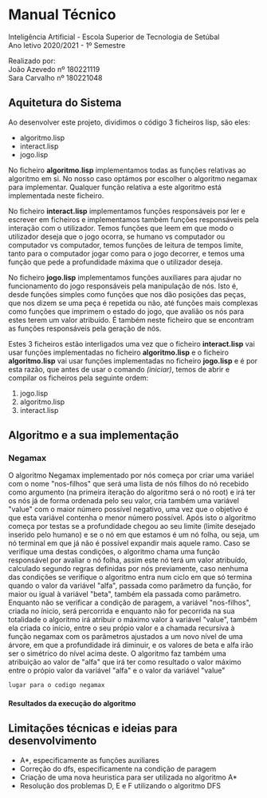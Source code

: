 # **Manual Técnico**  

Inteligência Artificial - Escola Superior de Tecnologia de Setúbal  
Ano letivo 2020/2021 - 1º Semestre  

Realizado por:  
João Azevedo nº 180221119  
Sara Carvalho nº 180221048

<div style="page-break-after: always"></div>

## **Aquitetura do Sistema**  

Ao desenvolver este projeto, dividimos o código 3 ficheiros lisp, são eles:

- algoritmo.lisp
- interact.lisp
- jogo.lisp


No ficheiro **algoritmo.lisp** implementamos todas as funções relativas ao algoritmo em si. No nosso caso optámos por escolher o algoritmo negamax para implementar. Qualquer função relativa a este algoritmo está implementada neste ficheiro.

No ficheiro **interact.lisp** implementamos funções responsáveis por ler e escrever em ficheiros e implementamos também funções responsáveis pela interação com o utilizador. Temos funções que leem em que modo o utilizador deseja que o jogo ocorra, se humano vs computador ou computador vs computador, temos funções de leitura de tempos limite, tanto para o computador jogar como para o jogo decorrer, e temos uma função que pede a profundidade máxima que o utilizador deseja.

No ficheiro **jogo.lisp** implementamos funções auxiliares para ajudar no funcionamento  do jogo responsáveis pela manipulação de nós. Isto é, desde funções simples como funções que nos dão posições das peças, que nos dizem se uma peça é repetida ou não, até funções mais complexas como funções que imprimem o estado do jogo, que avalião os nós para estes terem um valor atribuído. É também neste ficheiro que se encontram as funções responsáveis pela geração de nós.


Estes 3 ficheiros estão interligados uma vez que o ficheiro **interact.lisp** vai usar funções implementadas no ficheiro **algoritmo.lisp** e o ficheiro **algoritmo.lisp** vai usar funções implementadas no ficheiro **jogo.lisp** e é por esta razão, que antes de usar o comando *(iniciar)*, temos de abrir e compilar os ficheiros pela seguinte ordem:

1. jogo.lisp
2. algoritmo.lisp
3. interact.lisp


<div style="page-break-after: always"></div>

## **Algoritmo e a sua implementação** 

### Negamax

O algoritmo Negamax implementado por nós começa por criar uma variáel com o nome "nos-filhos" que será uma lista de nós filhos do nó recebido como argumento (na primeira iteração do algoritmo será o nó root) e irá ter os nós já de forma ordenada pelo seu valor, cria também uma variável "value" com o maior número possível negativo, uma vez que o objetivo é que esta variável contenha o menor número possível. Após isto o algoritmo começa por testas se a profundidade chegou ao seu limite (limite desejado inserido pelo humano) e se o nó em que estamos é um nó folha, ou seja, um nó terminal em que já não é possível expandir mais aquele ramo. Caso se verifique uma destas condições, o algoritmo chama uma função responsável por avaliar o nó folha, assim este nó terá um valor atribuído, calculado segundo regras definidas por nós previamente,
caso nenhuma das condições se verifique o algoritmo entra num ciclo em que só termina quando o valor da variável "alfa", passada como parâmetro da função, for maior ou igual à variável "beta", também ela passada como parâmetro. Enquanto não se verificar a condição de paragem, a variável "nos-filhos", criada no ínicio, será percorrida e enquanto não for pecorrida na sua totalidade o algoritmo irá atribuir o máximo valor à variável "value", também ela criada co início, entre o seu própio valor e a chamada recursiva à função negamax com os parâmetros ajustados a um novo nível de uma árvore, em que a profundidade irá diminuir, e os valores de beta e alfa irão ser o simétrico do nível acima deste. O algoritmo faz também uma atribuição ao valor de "alfa" que irá ter como resultado o valor máximo entre o própio valor da variável "alfa" e o valor da variável "value"  


```lisp
lugar para o codigo negamax
```

<div style="page-break-after: always"></div>

#### Resultados da execução do algoritmo




<div style="page-break-after: always"></div>

## **Limitações técnicas e ideias para desenvolvimento**  

- A*, especificamente as funções auxiliares
- Correção do dfs, especificamente na condição de paragem
- Criação de uma nova heuristica para ser utilizada no algoritmo A*
- Resolução dos problemas D, E e F utilizando o algoritmo DFS

